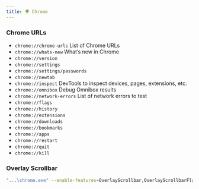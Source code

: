 ```yaml
---
title: 🌍 Chrome
---
```


### Chrome URLs

- `chrome://chrome-urls` List of Chrome URLs
- `chrome://whats-new` What’s new in Chrome
- `chrome://version`
- `chrome://settings`
- `chrome://settings/passwords`
- `chrome://newtab`
- `chrome://inspect` DevTools to inspect devices, pages, extensions, etc.
- `chrome://omnibox` Debug Omnibox results
- `chrome://network-errors` List of network errors to test
- `chrome://flags`
- `chrome://history`
- `chrome://extensions`
- `chrome://downloads`
- `chrome://bookmarks`
- `chrome://apps`
- `chrome://restart`
- `chrome://quit`
- `chrome://kill`

### Overlay Scrollbar

```bash
"...\chrome.exe" --enable-features=OverlayScrollbar,OverlayScrollbarFlashAfterAnyScrollUpdate,OverlayScrollbarFlashWhenMouseEnter
```
